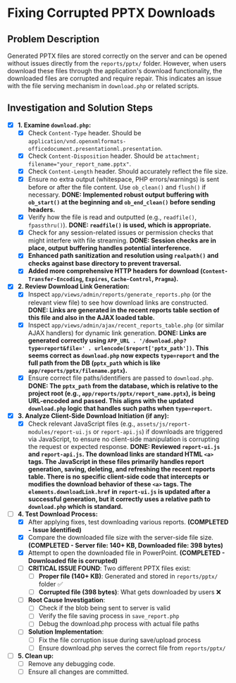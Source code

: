 # Fixing Corrupted PPTX Downloads

## Problem Description
Generated PPTX files are stored correctly on the server and can be opened without issues directly from the `reports/pptx/` folder. However, when users download these files through the application's download functionality, the downloaded files are corrupted and require repair. This indicates an issue with the file serving mechanism in `download.php` or related scripts.

## Investigation and Solution Steps

- [x] **1. Examine `download.php`:**
    - [x] Check `Content-Type` header. Should be `application/vnd.openxmlformats-officedocument.presentationml.presentation`.
    - [x] Check `Content-Disposition` header. Should be `attachment; filename="your_report_name.pptx"`.
    - [x] Check `Content-Length` header. Should accurately reflect the file size.
    - [x] Ensure no extra output (whitespace, PHP errors/warnings) is sent before or after the file content. Use `ob_clean()` and `flush()` if necessary. **DONE: Implemented robust output buffering with `ob_start()` at the beginning and `ob_end_clean()` before sending headers.**
    - [x] Verify how the file is read and outputted (e.g., `readfile()`, `fpassthru()`). **DONE: `readfile()` is used, which is appropriate.**
    - [x] Check for any session-related issues or permission checks that might interfere with file streaming. **DONE: Session checks are in place, output buffering handles potential interference.**
    - [x] **Enhanced path sanitization and resolution using `realpath()` and checks against base directory to prevent traversal.**
    - [x] **Added more comprehensive HTTP headers for download (`Content-Transfer-Encoding`, `Expires`, `Cache-Control`, `Pragma`).**

- [x] **2. Review Download Link Generation:**
    - [x] Inspect `app/views/admin/reports/generate_reports.php` (or the relevant view file) to see how download links are constructed. **DONE: Links are generated in the recent reports table section of this file and also in the AJAX loaded table.**
    - [x] Inspect `app/views/admin/ajax/recent_reports_table.php` (or similar AJAX handlers) for dynamic link generation. **DONE: Links are generated correctly using `APP_URL . '/download.php?type=report&file=' . urlencode($report['pptx_path'])`. This seems correct as `download.php` now expects `type=report` and the full path from the DB (`pptx_path` which is like `app/reports/pptx/filename.pptx`).**
    - [x] Ensure correct file paths/identifiers are passed to `download.php`. **DONE: The `pptx_path` from the database, which is relative to the project root (e.g., `app/reports/pptx/report_name.pptx`), is being URL-encoded and passed. This aligns with the updated `download.php` logic that handles such paths when `type=report`.**

- [x] **3. Analyze Client-Side Download Initiation (if any):**
    - [x] Check relevant JavaScript files (e.g., `assets/js/report-modules/report-ui.js` or `report-api.js`) if downloads are triggered via JavaScript, to ensure no client-side manipulation is corrupting the request or expected response. **DONE: Reviewed `report-ui.js` and `report-api.js`. The download links are standard HTML `<a>` tags. The JavaScript in these files primarily handles report generation, saving, deleting, and refreshing the recent reports table. There is no specific client-side code that intercepts or modifies the download behavior of these `<a>` tags. The `elements.downloadLink.href` in `report-ui.js` is updated after a successful generation, but it correctly uses a relative path to `download.php` which is standard.**

- [ ] **4. Test Download Process:**
    - [x] After applying fixes, test downloading various reports. **(COMPLETED - Issue Identified)**
    - [x] Compare the downloaded file size with the server-side file size. **(COMPLETED - Server file: 140+ KB, Downloaded file: 398 bytes)**
    - [x] Attempt to open the downloaded file in PowerPoint. **(COMPLETED - Downloaded file is corrupted)**
    - [ ] **CRITICAL ISSUE FOUND**: Two different PPTX files exist:
        - [ ] **Proper file (140+ KB)**: Generated and stored in `reports/pptx/` folder ✅
        - [ ] **Corrupted file (398 bytes)**: What gets downloaded by users ❌
    - [ ] **Root Cause Investigation**: 
        - [ ] Check if the blob being sent to server is valid
        - [ ] Verify the file saving process in `save_report.php`
        - [ ] Debug the download.php process with actual file paths
    - [ ] **Solution Implementation**: 
        - [ ] Fix the file corruption issue during save/upload process
        - [ ] Ensure download.php serves the correct file from `reports/pptx/`

- [ ] **5. Clean up:**
    - [ ] Remove any debugging code.
    - [ ] Ensure all changes are committed.
